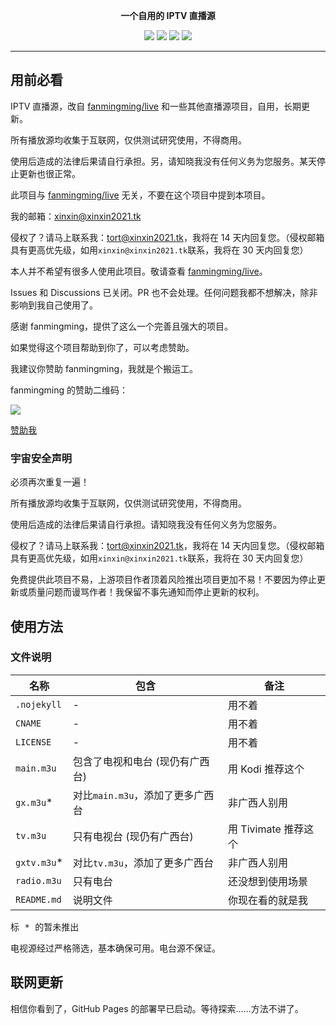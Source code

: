 <p align="center"><b>一个自用的 IPTV 直播源</b></p>

<p align="center">
  <img src="https://img.shields.io/github/stars/xinxin2021/iptv?style=flat-square">
  <img src="https://img.shields.io/github/forks/xinxin2021/iptv?style=flat-square">
  <img src="https://img.shields.io/github/watchers/xinxin2021/iptv?style=flat-square">
  <img src="https://img.shields.io/github/license/xinxin2021/iptv?style=flat-square">
</p>

---

## 用前必看

IPTV 直播源，改自 [fanmingming/live](//github.com/fanmingming/live) 和一些其他直播源项目，自用，长期更新。

所有播放源均收集于互联网，仅供测试研究使用，不得商用。

使用后造成的法律后果请自行承担。另，请知晓我没有任何义务为您服务。某天停止更新也很正常。

此项目与 [fanmingming/live](//github.com/fanmingming/live) 无关，不要在这个项目中提到本项目。

我的邮箱：[xinxin@xinxin2021.tk](mailto:xinxin@xinxin2021.tk)

侵权了？请马上联系我：[tort@xinxin2021.tk](mailto:tort@xinxin2021.tk)，我将在 14 天内回复您。（侵权邮箱具有更高优先级，如用`xinxin@xinxin2021.tk`联系，我将在 30 天内回复您）

本人并不希望有很多人使用此项目。敬请查看 [fanmingming/live](//github.com/fanmingming/live)。

Issues 和 Discussions 已关闭。PR 也不会处理。任何问题我都不想解决，除非影响到我自己使用了。

感谢 fanmingming，提供了这么一个完善且强大的项目。

如果觉得这个项目帮助到你了，可以考虑赞助。

我建议你赞助 fanmingming，我就是个搬运工。

fanmingming 的赞助二维码：

![](https://github.com/fanmingming/live/blob/main/sponsor.png?raw=true)

[赞助我](//sponsor.xinxin2021.tk)

### 宇宙安全声明

必须再次重复一遍！

所有播放源均收集于互联网，仅供测试研究使用，不得商用。

使用后造成的法律后果请自行承担。请知晓我没有任何义务为您服务。

侵权了？请马上联系我：[tort@xinxin2021.tk](mailto:tort@xinxin2021.tk)，我将在 14 天内回复您。（侵权邮箱具有更高优先级，如用`xinxin@xinxin2021.tk`联系，我将在 30 天内回复您）

免费提供此项目不易，上游项目作者顶着风险推出项目更加不易！不要因为停止更新或质量问题而谩骂作者！我保留不事先通知而停止更新的权利。

## 使用方法

### 文件说明

| 名称         | 包含                             | 备注                 |
| ------------ | -------------------------------- | -------------------- |
| `.nojekyll`  | -                                | 用不着               |
| `CNAME`      | -                                | 用不着               |
| `LICENSE`    | -                                | 用不着               |
| `main.m3u`   | 包含了电视和电台 (现仍有广西台)  | 用 Kodi 推荐这个     |
| `gx.m3u`\*   | 对比`main.m3u`，添加了更多广西台 | 非广西人别用         |
| `tv.m3u`     | 只有电视台 (现仍有广西台)        | 用 Tivimate 推荐这个 |
| `gxtv.m3u`\* | 对比`tv.m3u`，添加了更多广西台   | 非广西人别用         |
| `radio.m3u`  | 只有电台                         | 还没想到使用场景     |
| `README.md`  | 说明文件                         | 你现在看的就是我     |

<samp>标 * 的暂未推出</samp>

电视源经过严格筛选，基本确保可用。电台源不保证。

## 联网更新

相信你看到了，GitHub Pages 的部署早已启动。等待探索……方法不讲了。